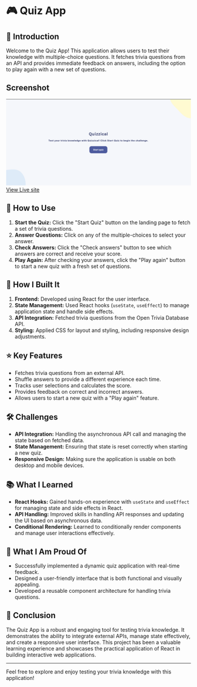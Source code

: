 # 🎮 Quiz App

## 📖 Introduction
Welcome to the Quiz App! This application allows users to test their knowledge with multiple-choice questions. It fetches trivia questions from an API and provides immediate feedback on answers, including the option to play again with a new set of questions.

## Screenshot
![screenshot](./src/assets/quizy.png)
[View Live site](https://quizzical-b24.netlify.app/)

## 🚀 How to Use
1. **Start the Quiz:** Click the "Start Quiz" button on the landing page to fetch a set of trivia questions.
2. **Answer Questions:** Click on any of the multiple-choices to select your answer.
3. **Check Answers:** Click the "Check answers" button to see which answers are correct and receive your score.
4. **Play Again:** After checking your answers, click the "Play again" button to start a new quiz with a fresh set of questions.

## 🔨 How I Built It
1. **Frontend:** Developed using React for the user interface.
2. **State Management:** Used React hooks (`useState`, `useEffect`) to manage application state and handle side effects.
3. **API Integration:** Fetched trivia questions from the Open Trivia Database API.
4. **Styling:** Applied CSS for layout and styling, including responsive design adjustments.

## ⭐ Key Features
- Fetches trivia questions from an external API.
- Shuffle answers to provide a different experience each time.
- Tracks user selections and calculates the score.
- Provides feedback on correct and incorrect answers.
- Allows users to start a new quiz with a "Play again" feature.

## 🛠️ Challenges
- **API Integration:** Handling the asynchronous API call and managing the state based on fetched data.
- **State Management:** Ensuring that state is reset correctly when starting a new quiz.
- **Responsive Design:** Making sure the application is usable on both desktop and mobile devices.

## 📚 What I Learned
- **React Hooks:** Gained hands-on experience with `useState` and `useEffect` for managing state and side effects in React.
- **API Handling:** Improved skills in handling API responses and updating the UI based on asynchronous data.
- **Conditional Rendering:** Learned to conditionally render components and manage user interactions effectively.

## 💪 What I Am Proud Of
- Successfully implemented a dynamic quiz application with real-time feedback.
- Designed a user-friendly interface that is both functional and visually appealing.
- Developed a reusable component architecture for handling trivia questions.

## 🏁 Conclusion
The Quiz App is a robust and engaging tool for testing trivia knowledge. It demonstrates the ability to integrate external APIs, manage state effectively, and create a responsive user interface. This project has been a valuable learning experience and showcases the practical application of React in building interactive web applications.

---

Feel free to explore and enjoy testing your trivia knowledge with this application!
